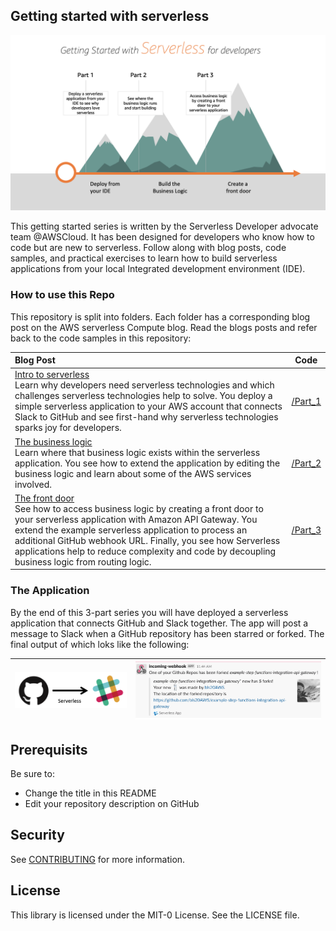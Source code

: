 ## Getting started with serverless

![img](/resources/mountain2.png)

This getting started series is written by the Serverless Developer advocate team @AWSCloud. It has been designed for developers who know how to code but are new to serverless. Follow along with blog posts, code samples, and practical exercises to learn how to build serverless applications from your local Integrated development environment (IDE).


### How to use this Repo

This repository is split into folders. Each folder has a corresponding blog post on the AWS serverless Compute blog. Read the blogs posts and refer back to the code samples in this repository:

| Blog Post                                                                                                                                                                                                                                                                                                                                                                 | Code               |
| :------------------------------------------------------------------------------------------------------------------------------------------------------------------------------------------------------------------------------------------------------------------------------------------------------------------------------------------------------------------------ | ------------------ |
| [Intro to serverless](/tbd) <br> Learn why developers need serverless technologies and which challenges serverless technologies help to solve. You deploy a simple serverless application to your AWS account that connects Slack to GitHub and see first-hand why serverless technologies sparks joy for developers.                                                     | [/Part_1](/part_1) |
| [The business logic](/tbd) <br> Learn where that business logic exists within the serverless application. You see how to extend the application by editing the business logic and learn about some of the AWS services involved.                                                                                                                                          | [/Part_2](/part_2) |
| [The front door](/tbd) <br> See how to access business logic by creating a front door to your serverless application with Amazon API Gateway. You extend the example serverless application to process an additional GitHub webhook URL. Finally, you see how Serverless applications help to reduce complexity and code by decoupling business logic from routing logic. | [/Part_3](/part_3) |


### The Application

By the end of this 3-part series you will have deployed a serverless application that connects GitHub and Slack together. The app will post a message to Slack when a GitHub repository has been starred or forked. The final output of which loks like the following:


| ![simple Serverless](/resources/simpleserverless.png) | ![GitHub to Slack](/resources/slackpost.png) |
| :---------------------------------------------------- | -------------------------------------------- |


## Prerequisits

Be sure to:

* Change the title in this README
* Edit your repository description on GitHub

## Security

See [CONTRIBUTING](CONTRIBUTING.md#security-issue-notifications) for more information.

## License

This library is licensed under the MIT-0 License. See the LICENSE file.

